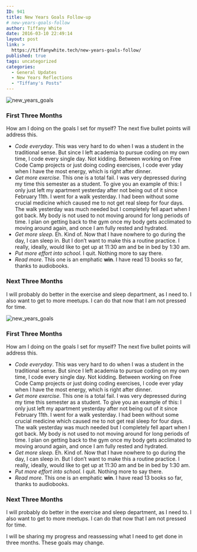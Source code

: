 ```yaml
---
ID: 941
title: New Years Goals Follow-up
# new-years-goals-follow
author: Tiffany White
date: 2016-03-10 22:49:14
layout: post
link: >
  https://tiffanywhite.tech/new-years-goals-follow/
published: true
tags: uncategorized
categories:
  - General Updates
  - New Years Reflections
  - "Tiffany's Posts"
---
```



<img src="https://helloburgh.me/wp-content/uploads/2016/03/Goals.jpeg" alt="new_years_goals" />


<h3>First Three Months</h3>

<p>How am I doing on the goals I set for myself? The next five bullet points will address this.</p>

<ul>
<li><em>Code everyday</em>. This was very hard to do when I was a student in the traditional sense. But since I left academia to pursue coding on my own time, I code every single day. Not kidding. Between working on Free Code Camp projects or just doing coding exercises, I code ever yday when I have the most energy, which is right after dinner.</li>
<li><em>Get more exercise</em>. This one is a total fail. I was very depressed during my time this semester as a student. To give you an example of this: I only just left my apartment yesterday after not being out of it since February 11th. I went for a walk yesterday. I had been without some crucial medicine which caused me to not get real sleep for four days. The walk yesterday was much needed but I completely fell apart when I got back. My body is not used to not moving around for long periods of time. I plan on getting back to the gym once my body gets acclimated to moving around again, and once I am fully rested and hydrated.</li>
<li><em>Get more sleep</em>. Eh. Kind of. Now that I have nowhere to go during the day, I can sleep in. But I don&#8217;t want to make this a routine practice. I really, ideally, would like to get up at 11:30 am and be in bed by 1:30 am.</li>
<li><em>Put more effort into school</em>. I quit. Nothing more to say there.</li>
<li><em>Read more</em>. This one is an emphatic <strong>win</strong>. I have read 13 books so far, thanks to audiobooks.</li>
</ul>

<h3>Next Three Months</h3>

<p>I will probably do better in the exercise and sleep department, as I need to. I also want to get to more meetups. I can do that now that I am not pressed for time.</p>




<img src="https://helloburgh.me/wp-content/uploads/2016/03/Goals.jpeg" alt="new_years_goals" />


<h3>First Three Months</h3>

<p>How am I doing on the goals I set for myself? The next five bullet points will address this.</p>

<ul>
<li><em>Code everyday</em>. This was very hard to do when I was a student in the traditional sense. But since I left academia to pursue coding on my own time, I code every single day. Not kidding. Between working on Free Code Camp projects or just doing coding exercises, I code ever yday when I have the most energy, which is right after dinner.</li>
<li><em>Get more exercise</em>. This one is a total fail. I was very depressed during my time this semester as a student. To give you an example of this: I only just left my apartment yesterday after not being out of it since February 11th. I went for a walk yesterday. I had been without some crucial medicine which caused me to not get real sleep for four days. The walk yesterday was much needed but I completely fell apart when I got back. My body is not used to not moving around for long periods of time. I plan on getting back to the gym once my body gets acclimated to moving around again, and once I am fully rested and hydrated.</li>
<li><em>Get more sleep</em>. Eh. Kind of. Now that I have nowhere to go during the day, I can sleep in. But I don&#8217;t want to make this a routine practice. I really, ideally, would like to get up at 11:30 am and be in bed by 1:30 am.</li>
<li><em>Put more effort into school</em>. I quit. Nothing more to say there.</li>
<li><em>Read more</em>. This one is an emphatic <strong>win</strong>. I have read 13 books so far, thanks to audiobooks.</li>
</ul>

<h3>Next Three Months</h3>

<p>I will probably do better in the exercise and sleep department, as I need to. I also want to get to more meetups. I can do that now that I am not pressed for time.</p>





<p>I will be sharing my progress and reassessing what I need to get done in three months. These goals may change.</p>